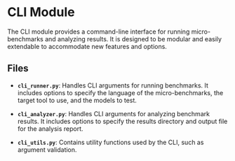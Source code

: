 # CLI Module

The CLI module provides a command-line interface for running micro-benchmarks and analyzing results. It is designed to be modular and easily extendable to accommodate new features and options.


## Files

- **`cli_runner.py`**: Handles CLI arguments for running benchmarks. It includes options to specify the language of the micro-benchmarks, the target tool to use, and the models to test.

- **`cli_analyzer.py`**: Handles CLI arguments for analyzing benchmark results. It includes options to specify the results directory and output file for the analysis report.

- **`cli_utils.py`**: Contains utility functions used by the CLI, such as argument validation.
